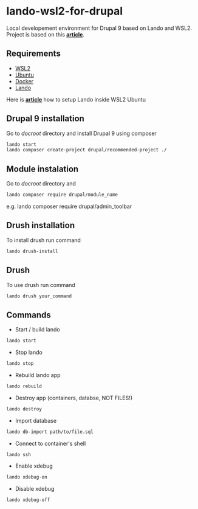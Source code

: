 # lando-wsl2-for-drupal
Local developement environment for Drupal 9 based on Lando and WSL2.
Project is based on this **[article](https://www.liip.ch/en/blog/setup-drupal-and-lando-with-wsl2-on-windows)**.

## Requirements

* [WSL2](https://docs.microsoft.com/en-us/windows/wsl/install-win10)
* [Ubuntu](https://www.microsoft.com/pl-pl/p/ubuntu/9nblggh4msv6)
* [Docker](https://www.docker.com/products/docker-desktop)
* [Lando](https://docs.lando.dev/)

Here is **[article](https://www.liip.ch/en/blog/setup-drupal-and-lando-with-wsl2-on-windows)** how to setup Lando inside WSL2 Ubuntu

## Drupal 9 installation
Go to *docroot* directory and install Drupal 9 using composer
```bash
lando start
lando composer create-project drupal/recommended-project ./
```

## Module instalation
Go to *docroot* directory and 
```bash
lando composer require drupal/module_name
```
e.g. lando composer require drupal/admin_toolbar

## Drush installation
To install drush run command
```bash
lando drush-install
```

## Drush
To use drush run command
```bash
lando drush your_command
``` 

## Commands
* Start / build lando
```bash
lando start
```
* Stop lando
```bash
lando stop
```
* Rebuild lando app
```bash
lando rebuild
```
* Destroy app (containers, databse, NOT FILES!)
```bash
lando destroy
```
* Import database
```bash
lando db-import path/to/file.sql
```
* Connect to container's shell 
```bash
lando ssh
```
* Enable xdebug
```bash
lando xdebug-on
```
* Disable xdebug
```bash
lando xdebug-off
```